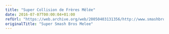 ```yaml
---
title: "Super Collision de Frères Mêlée"
date: 2016-07-07T00:00:04+01:00
refUrl: "https://web.archive.org/web/20050403131356/http://www.smashbros.com:80/battle/index.html" 
originalTitle: "Super Smash Bros Melee"
---
```

